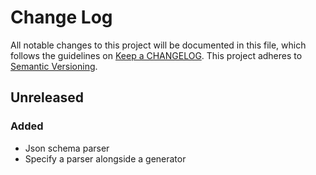 # Change Log
All notable changes to this project will be documented in this file, which follows the guidelines 
on [Keep a CHANGELOG](http://keepachangelog.com/). This project adheres to 
[Semantic Versioning](http://semver.org/).

## Unreleased

### Added
- Json schema parser
- Specify a parser alongside a generator


